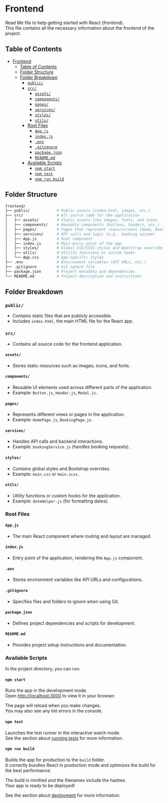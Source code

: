 # Frontend
Read Me file to help getting started with React (frontend).  
This file contains all the necessary information about the frontend of the project.

## Table of Contents
- [Frontend](#frontend)
  - [Table of Contents](#table-of-contents)
  - [Folder Structure](#folder-structure)
  - [Folder Breakdown](#folder-breakdown)
    - [`public/`](#public)
    - [`src/`](#src)
      - [`assets/`](#assets)
      - [`components/`](#components)
      - [`pages/`](#pages)
      - [`services/`](#services)
      - [`styles/`](#styles)
      - [`utils/`](#utils)
    - [Root Files](#root-files)
      - [`App.js`](#appjs)
      - [`index.js`](#indexjs)
      - [`.env`](#env)
      - [`.gitignore`](#gitignore)
      - [`package.json`](#packagejson)
      - [`README.md`](#readmemd)
    - [Available Scripts](#available-scripts)
      - [`npm start`](#npm-start)
      - [`npm test`](#npm-test)
      - [`npm run build`](#npm-run-build)

## Folder Structure

``` bash
frontend/
├── public/            # Public assets (index.html, images, etc.)
├── src/               # All source code for the application
│   ├── assets/        # Static assets like images, fonts, and icons
│   ├── components/    # Reusable components (buttons, headers, etc.)
│   ├── pages/         # Pages that represent views/screens (Home, Bookings, etc.)
│   ├── services/      # API calls and logic (e.g., booking system)
│   ├── App.js         # Root component
│   ├── index.js       # Main entry point of the app
│   ├── styles/        # Global CSS/SCSS styles and Bootstrap overrides
│   ├── utils/         # Utility functions or custom hooks
│   └── App.css        # App-specific styles
├── .env               # Environment variables (API URLs, etc.)
├── .gitignore         # Git ignore file
├── package.json       # Project metadata and dependencies
└── README.md          # Project description and instructions
```


## Folder Breakdown

### `public/`
- Contains static files that are publicly accessible.
- Includes `index.html`, the main HTML file for the React app.

### `src/`
- Contains all source code for the frontend application.

#### `assets/`
- Stores static resources such as images, icons, and fonts.

#### `components/`
- Reusable UI elements used across different parts of the application.
- Example: `Button.js`, `Header.js`, `Modal.js`.

#### `pages/`
- Represents different views or pages in the application.
- Example: `HomePage.js`, `BookingPage.js`.

#### `services/`
- Handles API calls and backend interactions.
- Example: `bookingService.js` (handles booking requests).

#### `styles/`
- Contains global styles and Bootstrap overrides.
- Example: `main.css` or `main.scss`.

#### `utils/`
- Utility functions or custom hooks for the application.
- Example: `dateHelper.js` (for formatting dates).

### Root Files

#### `App.js`
- The main React component where routing and layout are managed.

#### `index.js`
- Entry point of the application, rendering the `App.js` component.

#### `.env`
- Stores environment variables like API URLs and configurations.

#### `.gitignore`
- Specifies files and folders to ignore when using Git.

#### `package.json`
- Defines project dependencies and scripts for development.

#### `README.md`
- Provides project setup instructions and documentation.



### Available Scripts

In the project directory, you can run:

#### `npm start`

Runs the app in the development mode.\
Open [http://localhost:3000](http://localhost:3000) to view it in your browser.

The page will reload when you make changes.\
You may also see any lint errors in the console.

#### `npm test`

Launches the test runner in the interactive watch mode.\
See the section about [running tests](https://facebook.github.io/create-react-app/docs/running-tests) for more information.

#### `npm run build`

Builds the app for production to the `build` folder.\
It correctly bundles React in production mode and optimizes the build for the best performance.

The build is minified and the filenames include the hashes.\
Your app is ready to be deployed!

See the section about [deployment](https://facebook.github.io/create-react-app/docs/deployment) for more information.
